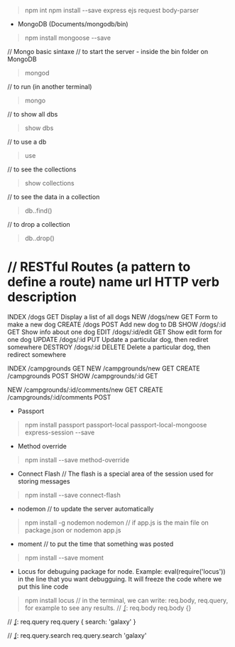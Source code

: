 > npm int
> npm install --save express ejs request body-parser

+ MongoDB (Documents/mongodb/bin)

> npm install mongoose --save


// Mongo basic sintaxe
// to start the server - inside the bin folder on MongoDB
> mongod

// to run (in another terminal) 
> mongo

// to show all dbs
> show dbs 

// to use a db
> use <dbname>

// to see the collections
> show collections

// to see the data in a collection
> db.<collectionsname>.find()

// to drop a collection
> db.<collectionname>.drop()


// RESTful Routes (a pattern to define a route)
name        url             HTTP verb       description
====================================================================================
INDEX       /dogs           GET             Display a list of all dogs
NEW         /dogs/new       GET             Form to make a new dog
CREATE      /dogs           POST            Add new dog to DB
SHOW        /dogs/:id       GET             Show info about one dog
EDIT        /dogs/:id/edit  GET             Show edit form for one dog
UPDATE      /dogs/:id       PUT             Update a particular dog, then rediret somewhere
DESTROY     /dogs/:id       DELETE          Delete a particular dog, then redirect somewhere


INDEX       /campgrounds            GET
NEW         /campgrounds/new        GET
CREATE      /campgrounds            POST
SHOW        /campgrounds/:id        GET


NEW         /campgrounds/:id/comments/new       GET
CREATE      /campgrounds/:id/comments           POST

+ Passport
> npm install passport passport-local passport-local-mongoose express-session --save

+ Method override
> npm install --save method-override

+ Connect Flash // The flash is a special area of the session used for storing messages
> npm install --save connect-flash

+ nodemon // to update the server automatically
> npm install -g nodemon
> nodemon   // if app.js is the main file on package.json or nodemon app.js

+ moment // to put the time that something was posted
> npm install --save moment

+ Locus for debuguing package for node. Example: eval(require('locus')) in the line that you want debugguing. It will freeze the code where we put this line code
> npm install locus
// in the terminal, we can write: req.body, req.query, for example to see any results.
// ʆ: req.body
req.body
{}

// ʆ: req.query
req.query
{ search: 'galaxy' }

// ʆ: req.query.search
req.query.search
'galaxy'